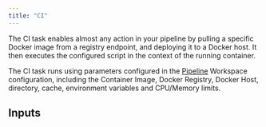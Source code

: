 ```yaml
---
title: "CI"
---
```


The CI task enables almost any action in your pipeline by pulling a specific Docker image from a registry endpoint, and deploying it to a Docker host. It then executes the configured script in the context of the running container.

The CI task runs using parameters configured in the [Pipeline](/Pipelines) Workspace configuration, including the Container Image, Docker Registry, Docker Host, directory, cache, environment variables and CPU/Memory limits.

## Inputs

